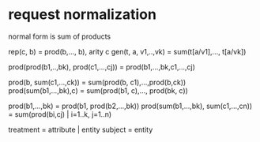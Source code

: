 # request normalization

normal form is sum of products

rep(c, b) = prod(b,..., b), arity c
gen(t, a, v1,..,vk) = sum(t[a/v1],..., t[a/vk]) 

prod(prod(b1,..,bk), prod(c1,...,cj)) = prod(b1,...,bk,c1,...,cj)

prod(b, sum(c1,...,ck)) = sum(prod(b, c1),...,prod(b,ck))
prod(sum(b1,...,bk),c) = sum(prod(b1, c),..., prod(bk, c))

prod(b1,...,bk) = prod(b1, prod(b2,...,bk))
prod(sum(b1,...,bk), sum(c1,...,cn)) = sum(prod(bi,cj) | i=1..k, j=1..n)

treatment = attribute | entity 
subject = entity